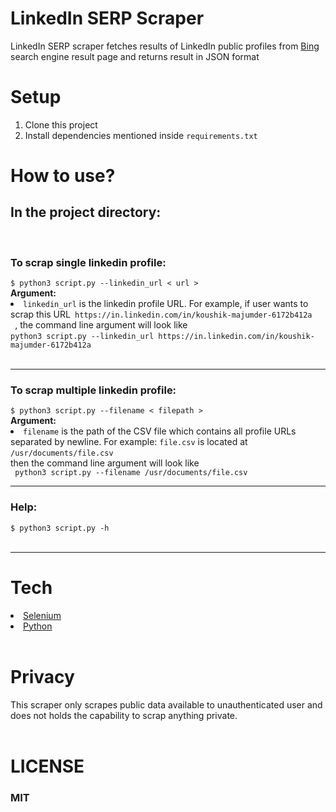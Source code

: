 <h1>LinkedIn SERP Scraper</h1>
<p>LinkedIn SERP scraper fetches results of LinkedIn public profiles from <a href="https://www.bing.com/"> Bing </a> search engine result page and returns result in JSON format</p>
<div>
<h1>Setup</h1>
<ol>
<li> Clone this project</li>
<li>Install dependencies mentioned inside <code>requirements.txt</code></li>
</ol>
</div>
<div>
<h1>How to use?</h1>
<h2>In the project directory:</h2>
<br>
<h3>To scrap single linkedin profile: </h3>
<code>$ python3 script.py --linkedin_url < url > </code>
<br>
<b>Argument:</b>
<li><code>linkedin_url</code> is the linkedin profile URL.
For example, if user wants to scrap this URL<code> https://in.linkedin.com/in/koushik-majumder-6172b412a
 </code>, the command line argument will look like <br><code>python3 script.py --linkedin_url https://in.linkedin.com/in/koushik-majumder-6172b412a
</code>
</li>
</div>
<br>

<hr>
<div>
<h3>To scrap multiple linkedin profile: </h3>
<code>$ python3 script.py --filename < filepath > </code>

<br>
<b>Argument:</b>
<li><code>filename</code> is the path of the CSV file which contains all profile URLs separated by newline. For example: <code>file.csv</code> is located at <code>/usr/documents/file.csv </code> </li> then the command line argument will look like <br>
<code> python3 script.py --filename /usr/documents/file.csv </code>
<br>
<hr>
</div>
<div>
<h3>Help: </h3>
<code>$ python3 script.py -h</code>
</div>
<br>
<hr>
<div>
</div>

<div>
<h1>Tech</h1>
<li><a href="https://selenium-python.readthedocs.io/">Selenium</a></li>
<li><a href="https://python.org">Python</a></li>
</div>
<br>
<div>
<h1>Privacy</h1>
This scraper only scrapes public data available to unauthenticated user and does not holds the capability to scrap anything private.
</div>
<br>
<div>
<h1>LICENSE</h1>
<h3>MIT</h3>
</div>
